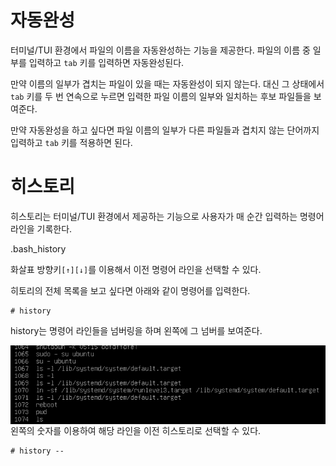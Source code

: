 # 자동완성

터미널/TUI 환경에서 파일의 이름을 자동완성하는 기능을 제공한다.  파일의 이름 중  일부를 입력하고 `tab` 키를 입력하면 자동완성된다. 

만약 이름의 일부가 겹치는 파일이 있을 때는 자동완성이 되지 않는다. 대신 그 상태에서 `tab` 키를 두 번 연속으로 누르면 입력한 파일 이름의 일부와 일치하는  후보 파일들을 보여준다. 

만약 자동완성을 하고 싶다면 파일 이름의 일부가 다른 파일들과 겹치지 않는 단어까지 입력하고 `tab` 키를 적용하면 된다.

 #  히스토리

히스토리는 터미널/TUI 환경에서 제공하는 기능으로 사용자가 매 순간 입력하는  명령어 라인을 기록한다. 

.bash_history

화살표 방향키`[↑][↓]`를 이용해서 이전 명령어  라인을 선택할 수 있다. 

히토리의 전체 목록을 보고 싶다면 아래와 같이 명령어를 입력한다.

~~~
# history
~~~

history는 명령어 라인들을 넘버링을 하며 왼쪽에 그 넘버를 보여준다. 

<img src="images\history.PNG" align="left">

왼쪽의 숫자를 이용하여 해당 라인을 이전 히스토리로 선택할 수 있다. 

~~~
# history --
~~~












